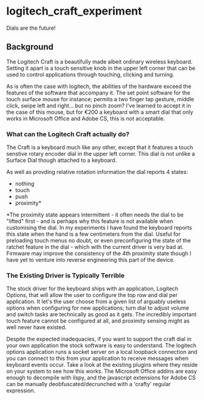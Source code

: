 # logitech_craft_experiment
Dials are the future!

## Background
The Logitech Craft is a beautifully made albeit ordinary wireless keyboard. Setting it apart is a touch sensitive knob in the upper left corner that can be used to control applications through touching, clicking and turning.

As is often the case with logitech, the abilities of the hardware exceed the features of the software that accompany it. The set point software for the touch surface mouse for instance; permits a two finger tap gesture, middle click, swipe left and right... but no pinch zoom? I've learned to accept it in the case of this mouse, but for €200 a keyboard with a smart dial that only works in Microsoft Office and Adobe CS, this is not acceptable.

### What can the Logitech Craft actually do?
The Craft is a keyboard much like any other, except that it features a touch senstive rotary encoder dial in the upper left corner. This dial is not unlike a Surface Dial though attached to a keyboard.

As well as provding relative rotation information the dial reports 4 states:
- nothing
- touch
- push
- proximity*

*The proximity state appears intermittent - it often needs the dial to be "lifted" first - and is perhaps why this feature is not available when customising the dial. In my experiments I have found the keyboard reports this state when the hand is a few centimeters from the dial. Useful for preloading touch menus no doubt, or even preconfiguring the state of the ratchet feature in the dial - which with the current driver is very bad at. Firmware may improve the consistency of the 4th proximity state though I have yet to venture into reverse engineering this part of the device.

### The Existing Driver is Typically Terrible
The stock driver for the keyboard ships with an application, Logitech Options, that will allow the user to configure the top row and dial per application. It let's the user choose from a given list of arguably useless options when configuring for new applications; turn dial to adjust volume and switch tasks are technically as good as it gets. The incredibly important touch feature cannot be configured at all, and proximity sensing might as well never have existed.

Despite the expected inadequacies, if you want to support the craft dial in your own application the stock software is easy to understand. The logitech options application runs a socket server on a local loopback connection and you can connect to this from your application to receive messages when keyboard events occur. Take a look at the existing plugins where they reside on your system to see how this works. The Microsoft Office addins are easy enough to decompile with ilspy, and the javascript extensions for Adobe CS can be manually deobfuscated/decrunched with a 'crafty' regular expression.
